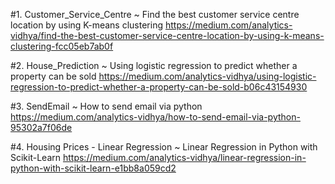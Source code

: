 #1. Customer_Service_Centre ~ Find the best customer service centre location by using K-means clustering
https://medium.com/analytics-vidhya/find-the-best-customer-service-centre-location-by-using-k-means-clustering-fcc05eb7ab0f

#2. House_Prediction ~ Using logistic regression to predict whether a property can be sold
https://medium.com/analytics-vidhya/using-logistic-regression-to-predict-whether-a-property-can-be-sold-b06c43154930

#3. SendEmail ~ How to send email via python
https://medium.com/analytics-vidhya/how-to-send-email-via-python-95302a7f06de

#4. Housing Prices - Linear Regression ~ Linear Regression in Python with Scikit-Learn
https://medium.com/analytics-vidhya/linear-regression-in-python-with-scikit-learn-e1bb8a059cd2
